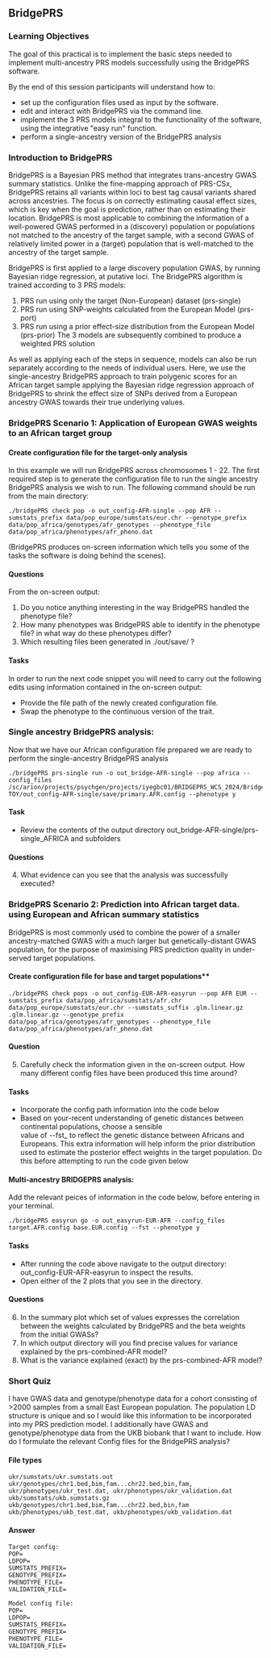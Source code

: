 ## BridgePRS

### Learning Objectives
The goal of this practical is to implement the basic steps needed to implement multi-ancestry PRS models successfully using the BridgePRS software.

By the end of this session participants will understand how to:
- set up the configuration files used as input by the software.
- edit and interact with BridgePRS via the command line. 
- implement the 3 PRS models integral to the functionality of the software, using the integrative "easy run" function.
- perform a single-ancestry version of the BridgePRS analysis

### Introduction to BridgePRS
BridgePRS is a Bayesian PRS method that integrates trans-ancestry GWAS summary statistics. Unlike the fine-mapping approach of PRS-CSx, BridgePRS retains all variants within loci to best tag causal variants shared across ancestries. The focus is on correctly estimating causal effect sizes, which is key when the goal is prediction, rather than on estimating their location. BridgePRS is most applicable to combining the information of a well-powered GWAS performed in a (discovery) population or populations not matched to the ancestry of the target sample, with a second GWAS of relatively limited power in a (target) population that is well-matched to the ancestry of the target sample.

BridgePRS is first applied to a large discovery population GWAS, by running Bayesian ridge regression, at putative loci. The BridgePRS algorithm is trained according to 3 PRS models:
1. PRS run using only the target (Non-European) dataset (prs-single)
2. PRS run using SNP-weights calculated from the European Model (prs-port)
3. PRS run using a prior effect-size distribution from the European Model (prs-prior)
The 3 models are subsequently combined to produce a weighted PRS solution

As well as applying each of the steps in sequence, models can also be run separately according to the needs of individual users. Here, we use the single-ancestry BridgePRS approach to train polygenic scores for an African target sample applying the Bayesian ridge regression approach of BridgePRS to shrink the effect size of SNPs derived from a European ancestry GWAS towards their true underlying values.

### BridgePRS Scenario 1: Application of European GWAS weights to an African target group

#### Create configuration file for the target-only analysis
In this example we will run BridgePRS across chromosomes 1 - 22. The first required step is to generate the configuration file to run the single ancestry BridgePRS analysis we wish to run. The following command should be run from the main directory:
```
./bridgePRS check pop -o out_config-AFR-single --pop AFR --sumstats_prefix data/pop_europe/sumstats/eur.chr --genotype_prefix data/pop_africa/genotypes/afr_genotypes --phenotype_file data/pop_africa/phenotypes/afr_pheno.dat
```
(BridgePRS produces on-screen information which tells you some of the tasks the software is doing behind the scenes).

#### Questions
From the on-screen output:
1. Do you notice anything interesting in the way BridgePRS handled the phenotype file?
2. How many phenotypes was BridgePRS able to identify in the phenotype file? in what way do these phenotypes differ?
3. Which resulting files  been generated in ./out/save/ ?

#### Tasks
In order to run the next code snippet you will need to carry out the following edits using information contained in the on-screen output:
- Provide the file path of the newly created configuration file.
- Swap the phenotype to the continuous version of the trait.


### Single ancestry BridgePRS analysis:
Now that we have our African configuration file prepared we are ready to perform the single-ancestry BridgePRS analysis
```
./bridgePRS prs-single run -o out_bridge-AFR-single --pop africa --config_files /sc/arion/projects/psychgen/projects/iyegbc01/BRIDGEPRS_WCS_2024/BridgePRS-TOY/out_config-AFR-single/save/primary.AFR.config --phenotype y
```

#### Task
- Review the contents of the output directory  out_bridge-AFR-single/prs-single_AFRICA and subfolders

#### Questions
4. What evidence can you see that the analysis was successfully executed?


### BridgePRS Scenario 2:  Prediction into African target data. using European and African summary statistics
BridgePRS is most commonly used to combine the power of a smaller ancestry-matched GWAS with a much larger but genetically-distant GWAS population, for the purpose of maximising PRS prediction quality in under-served target populations.

#### Create configuration file for base and target populations**
```
./bridgePRS check pops -o out_config-EUR-AFR-easyrun --pop AFR EUR --sumstats_prefix data/pop_africa/sumstats/afr.chr data/pop_europe/sumstats/eur.chr --sumstats_suffix .glm.linear.gz .glm.linear.gz --genotype_prefix data/pop_africa/genotypes/afr_genotypes --phenotype_file data/pop_africa/phenotypes/afr_pheno.dat
```
#### Question
5. Carefully check the information given in the on-screen output. How many different config files have been produced
   this time around?

#### Tasks
- Incorporate the config path information into the code below
- Based on your-recent understanding of genetic distances between continental populations, choose a sensible    
  value of --fst_ to reflect the genetic distance between Africans and Europeans. This extra information will help
  inform the prior distribution used to estimate the posterior effect weights in the target population. Do this before
  attempting to run the code given below

#### Multi-ancestry BRIDGEPRS analysis:
Add the relevant peices of information in the code below, before entering in your terminal.
```
./bridgePRS easyrun go -o out_easyrun-EUR-AFR --config_files target.AFR.config base.EUR.config --fst --phenotype y
```

#### Tasks
- After running the code above navigate to the output directory: out_config-EUR-AFR-easyrun to inspect the results.
- Open either of the 2 plots that you see in the directory.

#### Questions
6. In the summary plot which set of values expresses the correlation between the weights calculated by BridgePRS and
   the beta weights from the initial GWASs?
8. In which output directory will you find precise values for variance explained by the prs-combined-AFR model?
9. What is the variance explained (exact) by the prs-combined-AFR model?

### Short Quiz
I have GWAS data and genotype/phenotype data for a cohort consisting of >2000 samples from a small East European population. 
The population LD structure is unique and so I would like this information to be incorporated into my PRS prediction model. I additionally have GWAS and genotype/phenotype data from the UKB biobank that I want to include. How do I formulate the relevant Config files for the BridgePRS analysis?

#### File types
```
ukr/sumstats/ukr.sumstats.out
ukr/genotypes/chr1.bed,bim,fam...chr22.bed,bin,fam,
ukr/phenotypes/ukr_test.dat, ukr/phenotypes/ukr_validation.dat
ukb/sumstats/ukb.sumstats.gz
ukb/genotypes/chr1.bed,bim,fam...chr22.bed,bin,fam
ukb/phenotypes/ukb_test.dat, ukb/phenotypes/ukb_validation.dat
```
#### Answer
```
Target config:
POP=
LDPOP=
SUMSTATS_PREFIX=
GENOTYPE_PREFIX=
PHENOTYPE_FILE=
VALIDATION_FILE=

Model config file:
POP=
LDPOP=
SUMSTATS_PREFIX=
GENOTYPE_PREFIX=
PHENOTYPE_FILE=
VALIDATION_FILE=
```
